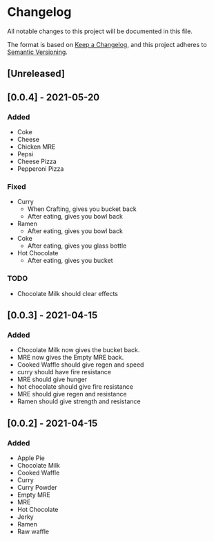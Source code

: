# Changelog
All notable changes to this project will be documented in this file.

The format is based on [Keep a Changelog](https://keepachangelog.com/en/1.0.0/),
and this project adheres to [Semantic Versioning](https://semver.org/spec/v2.0.0.html).

## [Unreleased]

## [0.0.4] - 2021-05-20
### Added
- Coke
- Cheese
- Chicken MRE
- Pepsi
- Cheese Pizza
- Pepperoni Pizza

### Fixed
- Curry
    - When Crafting, gives you bucket back
    - After eating, gives you bowl back
- Ramen
    - After eating, gives you bowl back
- Coke
    - After eating, gives you glass bottle
- Hot Chocolate
    - After eating, gives you bucket 

### TODO
- Chocolate Milk should clear effects

## [0.0.3] - 2021-04-15
### Added
- Chocolate Milk now gives the bucket back.
- MRE now gives the Empty MRE back.
- Cooked Waffle should give regen and speed
- curry should have fire resistance
- MRE should give hunger
- hot chocolate should give fire resistance
- MRE should give regen and resistance
- Ramen should give strength and resistance


## [0.0.2] - 2021-04-15
### Added
- Apple Pie
- Chocolate Milk
- Cooked Waffle
- Curry
- Curry Powder
- Empty MRE
- MRE
- Hot Chocolate
- Jerky
- Ramen
- Raw waffle